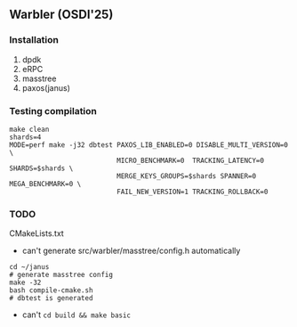 ## Warbler (OSDI'25)

### Installation
1. dpdk
2. eRPC 
3. masstree
4. paxos(janus)

### Testing compilation
```
make clean
shards=4
MODE=perf make -j32 dbtest PAXOS_LIB_ENABLED=0 DISABLE_MULTI_VERSION=0 \
                           MICRO_BENCHMARK=0  TRACKING_LATENCY=0 SHARDS=$shards \
                           MERGE_KEYS_GROUPS=$shards SPANNER=0 MEGA_BENCHMARK=0 \
                           FAIL_NEW_VERSION=1 TRACKING_ROLLBACK=0
```

### TODO
CMakeLists.txt
- can't generate src/warbler/masstree/config.h automatically
```
cd ~/janus
# generate masstree config
make -32
bash compile-cmake.sh
# dbtest is generated
```
- can't `cd build && make basic`